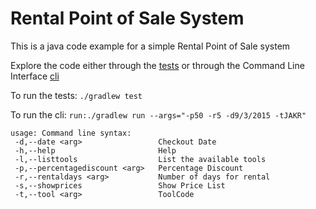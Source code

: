 # Rental Point of Sale System

This is a java code example for a simple Rental Point of Sale system

Explore the code either through the [tests](./app/src/test/java/org/rentalpos/RentalPOSTests.java)
or through the Command Line Interface [cli](./app/src/main/java/org/rentalpos/RentalPOSApp.java)

To run the tests:
`./gradlew test`

To run the cli:
`run:./gradlew run --args="-p50 -r5 -d9/3/2015 -tJAKR"`
```
usage: Command line syntax:
 -d,--date <arg>                 Checkout Date
 -h,--help                       Help
 -l,--listtools                  List the available tools
 -p,--percentagediscount <arg>   Percentage Discount
 -r,--rentaldays <arg>           Number of days for rental
 -s,--showprices                 Show Price List
 -t,--tool <arg>                 ToolCode
```

